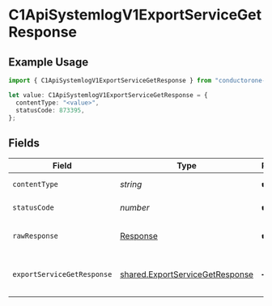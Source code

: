 # C1ApiSystemlogV1ExportServiceGetResponse

## Example Usage

```typescript
import { C1ApiSystemlogV1ExportServiceGetResponse } from "conductorone-sdk-typescript/sdk/models/operations";

let value: C1ApiSystemlogV1ExportServiceGetResponse = {
  contentType: "<value>",
  statusCode: 873395,
};
```

## Fields

| Field                                                                                     | Type                                                                                      | Required                                                                                  | Description                                                                               |
| ----------------------------------------------------------------------------------------- | ----------------------------------------------------------------------------------------- | ----------------------------------------------------------------------------------------- | ----------------------------------------------------------------------------------------- |
| `contentType`                                                                             | *string*                                                                                  | :heavy_check_mark:                                                                        | HTTP response content type for this operation                                             |
| `statusCode`                                                                              | *number*                                                                                  | :heavy_check_mark:                                                                        | HTTP response status code for this operation                                              |
| `rawResponse`                                                                             | [Response](https://developer.mozilla.org/en-US/docs/Web/API/Response)                     | :heavy_check_mark:                                                                        | Raw HTTP response; suitable for custom response parsing                                   |
| `exportServiceGetResponse`                                                                | [shared.ExportServiceGetResponse](../../../sdk/models/shared/exportservicegetresponse.md) | :heavy_minus_sign:                                                                        | The ExportServiceGetResponse message contains the system log exporter object.             |